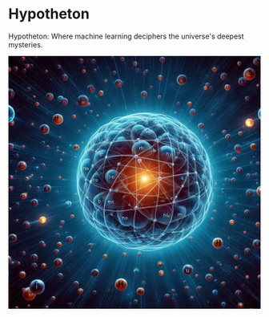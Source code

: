 # Hypotheton
Hypotheton: Where machine learning deciphers the universe's deepest mysteries.

<!-- logo from assets/logo.jpg -->
![](/assets/logo.jpg)

